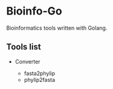 Bioinfo-Go
==========

Bioinformatics tools written with Golang.

Tools list
----------

- Converter

    - fasta2phylip
    - phylip2fasta
